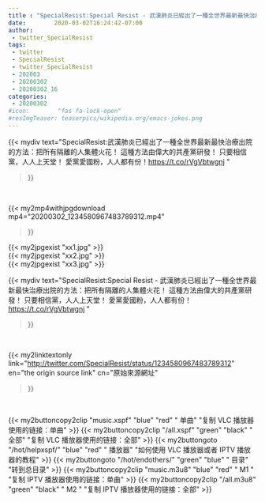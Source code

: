 ```yaml
---
title : "SpecialResist:Special Resist - 武漢肺炎已經出了一種全世界最新最快治療出院的方法：把所有隔離的人集體火花！   這種方法由偉大的共產黨研發！ 只要相信黨，人人上天堂！ 愛黨愛國粉，人人都有份！https://t.co/rVgVbtwgnj "
date:        2020-03-02T16:24:42-07:00
author:
 - twitter_SpecialResist
tags:
 - twitter
 - SpecialResist
 - twitter_SpecialResist
 - 202003
 - 20200302
 - 20200302_16
categories:
 - 20200302
#icon:        "fas fa-lock-open"
#resImgTeaser: teaserpics/wikipedia.org/emacs-jokes.png
---
```


{{< mydiv text="SpecialResist:武漢肺炎已經出了一種全世界最新最快治療出院的方法：把所有隔離的人集體火花！   這種方法由偉大的共產黨研發！ 只要相信黨，人人上天堂！ 愛黨愛國粉，人人都有份！https://t.co/rVgVbtwgnj "
>}}
<br>


{{< my2mp4withjpgdownload mp4="20200302_1234580967483789312.mp4"
>}}

{{< my2jpgexist "xx1.jpg" >}}<br>
{{< my2jpgexist "xx2.jpg" >}}<br>
{{< my2jpgexist "xx3.jpg" >}}<br>



{{< mydiv text="SpecialResist:Special Resist - 武漢肺炎已經出了一種全世界最新最快治療出院的方法：把所有隔離的人集體火花！   這種方法由偉大的共產黨研發！ 只要相信黨，人人上天堂！ 愛黨愛國粉，人人都有份！https://t.co/rVgVbtwgnj "
>}}
<br>

{{< my2linktextonly link="http://twitter.com/SpecialResist/status/1234580967483789312"
en="the origin source link" cn="原始來源網址"
>}}


<br>

{{< my2buttoncopy2clip "music.xspf"        "blue"   "red"    " 单曲"  "复制 VLC 播放器使用的链接：单曲" >}} {{< my2buttoncopy2clip "/all.xspf"         "green"  "black"  " 全部"  "复制 VLC 播放器使用的链接：全部" >}} {{< my2buttongoto      "/hot/helpxspf/"    "blue"   "red"    " 播放器" "如何使用 VLC 播放器或者 IPTV 播放器的教程" >}} {{< my2buttongoto      "/hot/endothers/"   "green"  "blue"   " 目录"   "转到总目录" >}} {{< my2buttoncopy2clip "music.m3u8"        "blue"   "red"    " M1 "    "复制 IPTV 播放器使用的链接：单曲" >}} {{< my2buttoncopy2clip "/all.m3u8"         "green"  "black"  " M2 "    "复制 IPTV 播放器使用的链接：全部" >}} 
